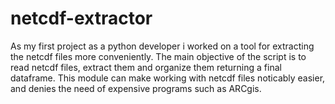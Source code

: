 # netcdf-extractor
As my first project as a python developer i worked on a tool for extracting the netcdf files more conveniently.
The main objective of the script is to read netcdf files, extract them and organize them returning a final dataframe.
This module can make working with netcdf files noticably easier, and denies the need of expensive programs such as ARCgis.

